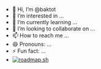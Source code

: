 - 👋 Hi, I’m @baktot
- 👀 I’m interested in ...
- 🌱 I’m currently learning ...
- 💞️ I’m looking to collaborate on ...
- 📫 How to reach me ...
- 😄 Pronouns: ...
- ⚡ Fun fact: ...
- <a href="https://roadmap.sh"><img src="https://roadmap.sh/card/tall/68416b82a7a6cad70767f20f?variant=dark" alt="roadmap.sh"/></a>

<!---
baktot/baktot is a ✨ special ✨ repository because its `README.md` (this file) appears on your GitHub profile.
You can click the Preview link to take a look at your changes.
--->
